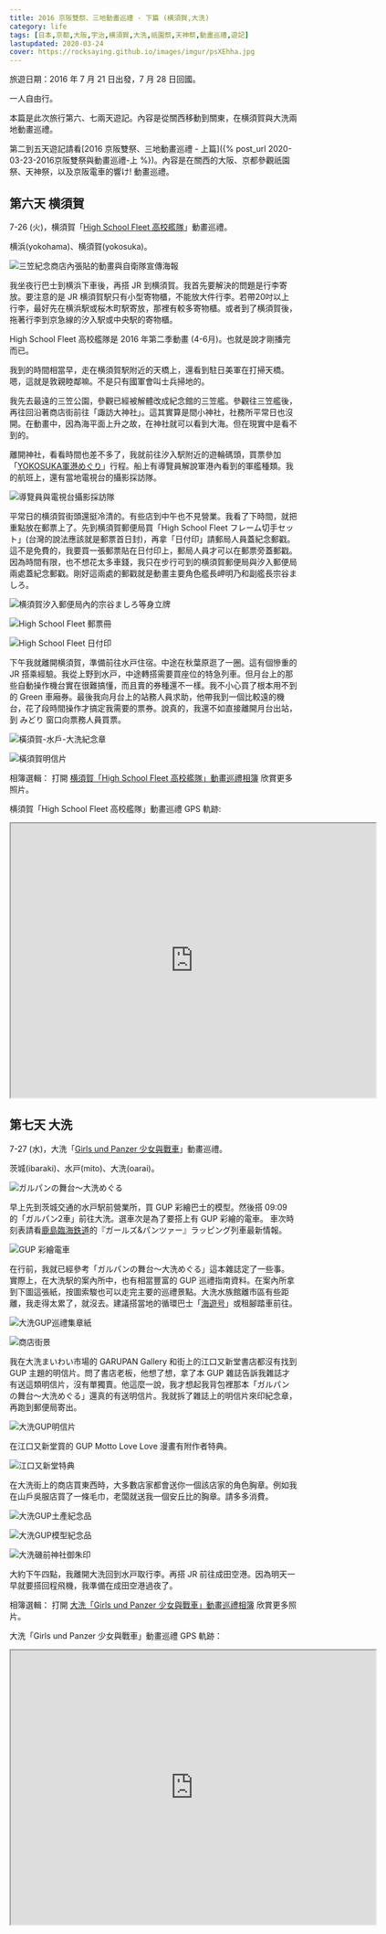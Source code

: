 ```yaml
---
title: 2016 京阪雙祭、三地動畫巡禮 - 下篇 (横須賀,大洗)
category: life
tags: [日本,京都,大阪,宇治,横須賀,大洗,祇園祭,天神祭,動畫巡禮,遊記]
lastupdated: 2020-03-24
cover: https://rocksaying.github.io/images/imgur/psXEhha.jpg
---
```


旅遊日期：2016 年 7 月 21 日出發，7 月 28 日回國。

一人自由行。

本篇是此次旅行第六、七兩天遊記。內容是從關西移動到關東，在横須賀與大洗兩地動畫巡禮。

第二到五天遊記請看[2016 京阪雙祭、三地動畫巡禮 - 上篇]({% post_url 2020-03-23-2016京阪雙祭與動畫巡禮-上 %})。內容是在關西的大阪、京都參觀祇園祭、天神祭，以及京阪電車的響け! 動畫巡禮。

<!--more-->

## 第六天 横須賀

7-26 (火)，横須賀「[High School Fleet 高校艦隊](https://zh.wikipedia.org/wiki/%E9%AB%98%E6%A0%A1%E8%89%A6%E9%9A%8A)」動畫巡禮。

横浜(yokohama)、横須賀(yokosuka)。

![三笠紀念商店內張貼的動畫與自衛隊宣傳海報](https://rocksaying.github.io/images/imgur/VX0taxi.jpg)

我坐夜行巴士到横浜下車後，再搭 JR 到横須賀。我首先要解決的問題是行李寄放。要注意的是 JR 横須賀駅只有小型寄物櫃，不能放大件行李。若帶20吋以上行李，最好先在横浜駅或桜木町駅寄放，那裡有較多寄物櫃。或者到了横須賀後，拖著行李到京急線的汐入駅或中央駅的寄物櫃。

High School Fleet 高校艦隊是 2016 年第二季動畫 (4-6月)。也就是說才剛播完而已。

我到的時間相當早，走在横須賀駅附近的天橋上，還看到駐日美軍在打掃天橋。嗯，這就是敦親睦鄰嘛。不是只有國軍會叫士兵掃地的。

我先去最遠的三笠公園，參觀已經被解體改成紀念館的三笠艦。參觀往三笠艦後，再往回沿著商店街前往「諏訪大神社」。這其實算是間小神社，社務所平常日也沒開。在動畫中，因為海平面上升之故，在神社就可以看到大海。但在現實中是看不到的。

離開神社，看看時間也差不多了，我就前往汐入駅附近的遊輪碼頭，買票參加「[YOKOSUKA軍港めぐり](https://www.tryangle-web.com/naval-port.html)」行程。船上有導覽員解說軍港內看到的軍艦種類。我的航班上，還有當地電視台的攝影採訪隊。

![導覽員與電視台攝影採訪隊](https://rocksaying.github.io/images/imgur/KAgM3qM.jpg)

平常日的横須賀街頭還挺冷清的。有些店到中午也不見營業。我看了下時間，就把重點放在郵票上了。先到横須賀郵便局買「High School Fleet フレーム切手セット」(台灣的說法應該就是郵票首日封)，再拿「日付印」請郵局人員蓋紀念郵戳。這不是免費的，我要買一張郵票貼在日付印上，郵局人員才可以在郵票旁蓋郵戳。因為時間有限，也不想花太多車錢，我只在步行可到的横須賀郵便局與汐入郵便局兩處蓋紀念郵戳。剛好這兩處的郵戳就是動畫主要角色艦長岬明乃和副艦長宗谷ましろ。

![横須賀汐入郵便局內的宗谷ましろ等身立牌](https://rocksaying.github.io/images/imgur/rI9g62K.jpg)

![High School Fleet 郵票冊](https://rocksaying.github.io/images/imgur/XriuJwZ.jpg)

![High School Fleet 日付印](https://rocksaying.github.io/images/imgur/2X7eEqr.jpg)

下午我就離開横須賀，準備前往水戸住宿。中途在秋葉原逛了一圈。這有個慘重的 JR 搭乘經驗。我從上野到水戸，中途轉搭需要買座位的特急列車。但月台上的那些自動操作機台實在很難搞懂，而且賣的券種還不一樣。我不小心買了根本用不到的 Green 車廂券。最後我向月台上的站務人員求助，他帶我到一個比較遠的機台，花了段時間操作才搞定我需要的票券。說真的，我還不如直接離開月台出站，到 みどり 窗口向票務人員買票。

![橫須賀-水戶-大洗紀念章](https://rocksaying.github.io/images/imgur/CpaROLs.jpg)

![橫須賀明信片](https://rocksaying.github.io/images/imgur/i3KIZHQ.jpg)

相簿選輯：
打開 [横須賀「High School Fleet 高校艦隊」動畫巡禮相簿](https://photos.app.goo.gl/t6w54hYEfzijwK8t8) 欣賞更多照片。

横須賀「High School Fleet 高校艦隊」動畫巡禮 GPS 軌跡:
<iframe src="https://www.google.com/maps/d/embed?mid=1r8SZAhXKM-bZYdSQk8edSbS8_j4MG0Fk" width="640" height="480"></iframe>

## 第七天 大洗

7-27 (水)，大洗「[Girls und Panzer 少女與戰車](https://zh.wikipedia.org/wiki/%E5%B0%91%E5%A5%B3%E4%B8%8E%E6%88%98%E8%BD%A6)」動畫巡禮。

茨城(ibaraki)、水戸(mito)、大洗(oarai)。

![ガルパンの舞台～大洗めぐる](https://rocksaying.github.io/images/imgur/o0Vm2JB.jpg)

早上先到茨城交通的水戸駅前營業所，買 GUP 彩繪巴士的模型。然後搭 09:09 的「ガルパン2車」前往大洗。選車次是為了要搭上有 GUP 彩繪的電車。
車次時刻表請看[鹿島臨海鉄道](https://www.rintetsu.co.jp/)的『ガールズ&パンツァー』ラッピング列車最新情報。

![GUP 彩繪電車](https://rocksaying.github.io/images/imgur/psXEhha.jpg)

在行前，我就已經參考「ガルパンの舞台～大洗めぐる」這本雜誌定了一些事。實際上，在大洗駅的案內所中，也有相當豐富的 GUP 巡禮指南資料。在案內所拿到下圖這張紙，按圖索駿也可以走完主要的巡禮景點。大洗水族館離市區有些距離，我走得太累了，就沒去。建議搭當地的循環巴士「[海遊号](http://www.oarai-info.jp/page/page000229.html)」或租腳踏車前往。

![大洗GUP巡禮集章紙](https://rocksaying.github.io/images/imgur/BUYyvPb.jpg)

![商店街景](https://rocksaying.github.io/images/imgur/GxWX6lS.jpg)

我在大洗まいわい市場的 GARUPAN Gallery 和街上的江口又新堂書店都沒有找到 GUP 主題的明信片。問了書店老板，他想了想，拿了本 GUP 雜誌告訴我雜誌才有送這類明信片，沒有單獨賣。他這麼一說，我才想起我背包裡那本「ガルパンの舞台～大洗めぐる」還真的有送明信片。我就拆了雜誌上的明信片來印紀念章，再跑到郵便局寄出。

![大洗GUP明信片](https://rocksaying.github.io/images/imgur/uAw5H1Q.jpg)

在江口又新堂買的 GUP Motto Love Love 漫畫有附作者特典。

![江口又新堂特典](https://rocksaying.github.io/images/imgur/qwHcTNV.jpg)

在大洗街上的商店買東西時，大多數店家都會送你一個該店家的角色胸章。例如我在山戶吳服店買了一條毛巾，老闆就送我一個安丘比的胸章。請多多消費。

![大洗GUP土產紀念品](https://rocksaying.github.io/images/imgur/si8UwWf.jpg)

![大洗GUP模型紀念品](https://rocksaying.github.io/images/imgur/MJSbEB6.jpg)

![大洗磯前神社御朱印](https://rocksaying.github.io/images/imgur/HcERrbp.jpg)

大約下午四點，我離開大洗回到水戸取行李。再搭 JR 前往成田空港。因為明天一早就要搭回程飛機，我準備在成田空港過夜了。

相簿選輯：
打開 [大洗「Girls und Panzer 少女與戰車」動畫巡禮相簿](https://photos.app.goo.gl/DfES1sTmKBtsyssUA) 欣賞更多照片。

大洗「Girls und Panzer 少女與戰車」動畫巡禮 GPS 軌跡：
<iframe src="https://www.google.com/maps/d/embed?mid=1KBq45Sch8uV7TcRPtm36w9K0b5mGjyUy" width="640" height="480"></iframe>
